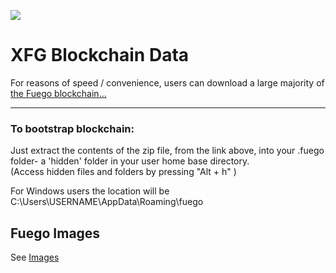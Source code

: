 <img src=https://raw.githubusercontent.com/usexfg/fuego-data/master/images/fuegoline.gif></img>
# XFG Blockchain Data

For reasons of speed / convenience, users can download a large majority of [the Fuego blockchain...](https://github.com/usexfg/XFG-data/releases/tag/V7)

---------------------------
### To bootstrap blockchain:
Just extract the contents of the zip file, from the link above, into your .fuego folder- a 'hidden' folder in your user home base directory.  
(Access hidden files and folders by pressing "Alt + h" )

For Windows users the location will be C:\Users\USERNAME\AppData\Roaming\fuego

## Fuego Images

See [Images](https://github.com/usexfg/XFG-data/tree/master/images)
